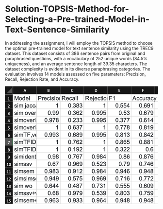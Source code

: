 # Solution-TOPSIS-Method-for-Selecting-a-Pre-trained-Model-in-Text-Sentence-Similarity
In addressing the assignment, I will employ the TOPSIS method to choose the optimal pre-trained model for text sentence similarity using the TREC9 dataset. This dataset consists of 386 sentence pairs from original and paraphrased questions, with a vocabulary of 252 unique words (84.5% uniqueness), and an average sentence length of 39.35 characters. The dataset complexity is evident in its diverse paraphrasing categories. The evaluation involves 14 models assessed on five parameters: Precision, Recall, Rejection Rate, and Accuracy.


![Uploading image.png…](image.png)

